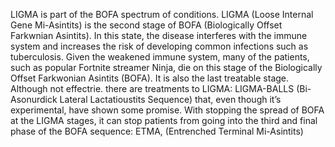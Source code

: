 LIGMA is part of the BOFA spectrum of conditions. LIGMA (Loose Internal Gene Mi-Asintits) 
is the second stage of BOFA (Biologically Offset Farkwnian Asintits). In this state, the 
disease interferes with the immune system and increases the risk of developing common infections 
such as tuberculosis. Given the weakened immune system, many of the patients, such as popular 
Fortnite streamer Ninja, die on this stage of the Biologically Offset Farkwonian Asintits (BOFA). 
It is also the last treatable stage. Although not effectrie. there are treatments to LIGMA: 
LIGMA-BALLS (Bi-Asonurdick Lateral Lactatioustits Sequence) that, even though it’s experimental, 
have shown some promise. With stopping the spread of BOFA at the LIGMA stages, it can stop patients 
from going into the third and final phase of the BOFA sequence: ETMA, (Entrenched Terminal Mi-Asintits)
